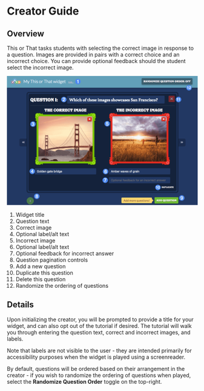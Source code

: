 # Creator Guide #

## Overview ##

This or That tasks students with selecting the correct image in response to a question. Images are provided in pairs with a correct choice and an incorrect choice. You can provide optional feedback should the student select the incorrect image.

![This or that creator](assets/create_widget_this_or_that.png "This or That creator")

1. Widget title
2. Question text
3. Correct image
4. Optional label/alt text
5. Incorrect image
6. Optional label/alt text
7. Optional feedback for incorrect answer
8. Question pagination controls
9. Add a new question
10. Duplicate this question
11. Delete this question
12. Randomize the ordering of questions

## Details ##

Upon initializing the creator, you will be prompted to provide a title for your widget, and can also opt out of the tutorial if desired. The tutorial will walk you through entering the question text, correct and incorrect images, and labels.

Note that labels are not visible to the user - they are intended primarily for accessibility purposes when the widget is played using a screenreader.

By default, questions will be ordered based on their arrangement in the creator - if you wish to randomize the ordering of questions when played, select the **Randomize Question Order** toggle on the top-right.
